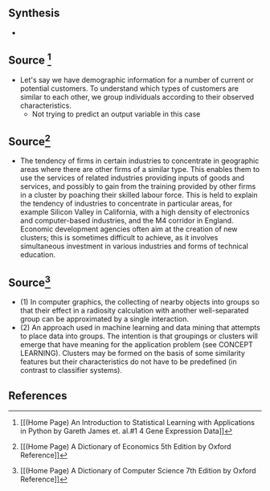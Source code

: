 ## Synthesis
- 
## Source [^1]
- Let's say we have demographic information for a number of current or potential customers. To understand which types of customers are similar to each other, we group individuals according to their observed characteristics.
	- Not trying to predict an output variable in this case
## Source[^2]
- The tendency of firms in certain industries to concentrate in geographic areas where there are other firms of a similar type. This enables them to use the services of related industries providing inputs of goods and services, and possibly to gain from the training provided by other firms in a cluster by poaching their skilled labour force. This is held to explain the tendency of industries to concentrate in particular areas, for example Silicon Valley in California, with a high density of electronics and computer-based industries, and the M4 corridor in England. Economic development agencies often aim at the creation of new clusters; this is sometimes difficult to achieve, as it involves simultaneous investment in various industries and forms of technical education.
## Source[^3]
- (1) In computer graphics, the collecting of nearby objects into groups so that their effect in a radiosity calculation with another well-separated group can be approximated by a single interaction. 
- (2) An approach used in machine learning and data mining that attempts to place data into groups. The intention is that groupings or clusters will emerge that have meaning for the application problem (see CONCEPT LEARNING). Clusters may be formed on the basis of some similarity features but their characteristics do not have to be predefined (in contrast to classifier systems).
## References

[^1]: [[(Home Page) An Introduction to Statistical Learning with Applications in Python by Gareth James et. al.#1 4 Gene Expression Data]]
[^2]:  [[(Home Page) A Dictionary of Economics 5th Edition by Oxford Reference]]
[^3]: [[(Home Page) A Dictionary of Computer Science 7th Edition by Oxford Reference]]